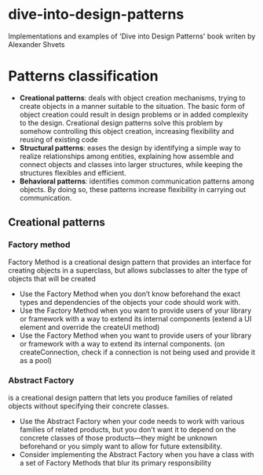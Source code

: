 # dive-into-design-patterns
Implementations and examples of 'Dive into Design Patterns' book writen by Alexander Shvets

# Patterns classification
- **Creational patterns**: deals with object creation mechanisms, trying to create objects in a manner suitable to the situation. The basic form of object creation could result in design problems or in added complexity to the design. Creational design patterns solve this problem by somehow controlling this object creation, increasing flexibility and reusing of existing code
- **Structural patterns**: eases the design by identifying a simple way to realize relationships among entities, explaining how assemble and connect objects and classes into larger structures, while keeping the structures flexibles and efficient.
- **Behavioral patterns**: identifies common communication patterns among objects. By doing so, these patterns increase flexibility in carrying out communication. 

## Creational patterns
### Factory method
Factory Method is a creational design pattern that provides an interface for creating objects in a superclass, but allows subclasses to alter the type of objects that will be created

- Use the Factory Method when you don’t know beforehand the exact types and dependencies of the objects your code should work with.
- Use the Factory Method when you want to provide users of your library or framework with a way to extend its internal components (extend a UI element and override the createUI method)
- Use the Factory Method when you want to provide users of your library or framework with a way to extend its internal components. (on createConnection, check if a connection is not being used and provide it as a pool)
### Abstract Factory
is a creational design pattern that lets you produce families of related objects without specifying their concrete classes.

- Use the Abstract Factory when your code needs to work with various families of related products, but you don’t want it to depend on the concrete classes of those products—they might be unknown beforehand or you simply want to allow for future extensibility.
- Consider implementing the Abstract Factory when you have a class with a set of Factory Methods that blur its primary responsibility